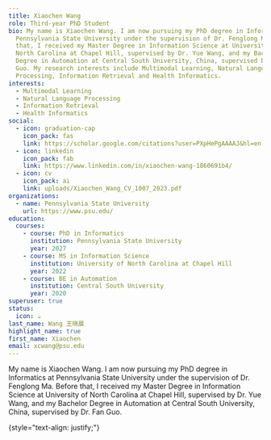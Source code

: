```yaml
---
title: Xiaochen Wang
role: Third-year PhD Student
bio: My name is Xiaochen Wang. I am now pursuing my PhD degree in Informatics at
  Pennsylvania State University under the supervision of Dr. Fenglong Ma. Before
  that, I received my Master Degree in Information Science at University of
  North Carolina at Chapel Hill, supervised by Dr. Yue Wang, and my Bachelor
  Degree in Automation at Central South University, China, supervised by Dr. Fan
  Guo. My research interests include Multimodal Learning, Natural Language
  Processing, Information Retrieval and Health Informatics.
interests:
  - Multimodal Learning
  - Natural Language Processing
  - Information Retrieval
  - Health Informatics
social:
  - icon: graduation-cap
    icon_pack: fas
    link: https://scholar.google.com/citations?user=PXpHePgAAAAJ&hl=en
  - icon: linkedin
    icon_pack: fab
    link: https://www.linkedin.com/in/xiaochen-wang-1860691b4/
  - icon: cv
    icon_pack: ai
    link: uploads/Xiaochen_Wang_CV_1007_2023.pdf
organizations:
  - name: Pennsylvania State University
    url: https://www.psu.edu/
education:
  courses:
    - course: PhD in Informatics
      institution: Pennsylvania State University
      year: 2027
    - course: MS in Information Science
      institution: University of North Carolina at Chapel Hill
      year: 2022
    - course: BE in Automation
      institution: Central South University
      year: 2020
superuser: true
status:
  icon: ☕️
last_name: Wang 王晓晨
highlight_name: true
first_name: Xiaochen
email: xcwang@psu.edu
---
```


My name is Xiaochen Wang. I am now pursuing my PhD degree in Informatics at Pennsylvania State University under the supervision of Dr. Fenglong Ma. Before that, I received my Master Degree in Information Science at University of North Carolina at Chapel Hill, supervised by Dr. Yue Wang, and my Bachelor Degree in Automation at Central South University, China, supervised by Dr. Fan Guo.

{style="text-align: justify;"}
